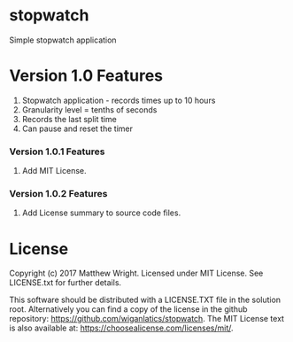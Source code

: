 # stopwatch
Simple stopwatch application

# Version 1.0 Features
1. Stopwatch application - records times up to 10 hours
2. Granularity level = tenths of seconds
3. Records the last split time
4. Can pause and reset the timer

### Version 1.0.1 Features
1. Add MIT License.

### Version 1.0.2 Features
1. Add License summary to source code files.

# License
Copyright (c) 2017 Matthew Wright.
Licensed under MIT License. See LICENSE.txt for further details.

This software should be distributed with a LICENSE.TXT file in the solution root.
Alternatively  you can find a copy of the license in the github repository:
https://github.com/wiganlatics/stopwatch.
The MIT License text is also available at: https://choosealicense.com/licenses/mit/.
